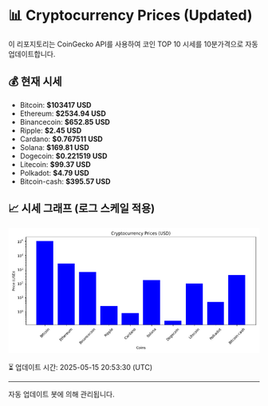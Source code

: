 
# 📊 Cryptocurrency Prices (Updated)

이 리포지토리는 CoinGecko API를 사용하여 코인 TOP 10 시세를 10분가격으로 자동 업데이트합니다.

## 💰 현재 시세
- Bitcoin: **$103417 USD**
- Ethereum: **$2534.94 USD**
- Binancecoin: **$652.85 USD**
- Ripple: **$2.45 USD**
- Cardano: **$0.767511 USD**
- Solana: **$169.81 USD**
- Dogecoin: **$0.221519 USD**
- Litecoin: **$99.37 USD**
- Polkadot: **$4.79 USD**
- Bitcoin-cash: **$395.57 USD**

## 📈 시세 그래프 (로그 스케일 적용)
![Crypto Prices](crypto_prices.png)

⏳ 업데이트 시간: 2025-05-15 20:53:30 (UTC)

---
자동 업데이트 봇에 의해 관리됩니다.
